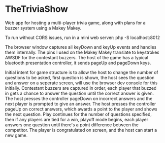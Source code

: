 # TheTriviaShow
Web app for hosting  a multi-player trivia game, along with plans for a buzzer system using a Makey Makey.

To run without CORS issues, run in a mini web server:
php -S localhost:8012

The browser window captures all keyDown and keyUp events and handles them internally. The pins I used on the Makey Makey translate to keystrokes AWSDF for the contestant buzzers. The host of the game has a typical bluetooth presentation controller, it sends pageUp and pageDown keys.

Initial intent for game structure is to allow the host to change the number of questions to be asked, first question is shown, the host sees the question and answer on a seperate screen, will use the browser dev console for this initially. Contestant buzzers are captured in order, each player that buzzed in gets a chance to answer the question until the correct answer is given. The host presses the controller pageDown on incorrect answers and the next player is prompted to give an answer. The host presses the controller pageUp on correct answers, which awards a point to the player and shows the next question. Play continues for the number of questions specified, then if any players are tied for a win, playoff mode begins, each player answers one question until there's a point difference between the competitor. The player is congratulated on screen, and the host can start a new game.
